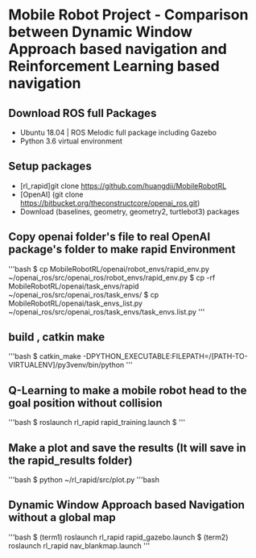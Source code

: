 # Mobile Robot Project - Comparison between Dynamic Window Approach based navigation and Reinforcement Learning based navigation

## Download ROS full Packages 
- Ubuntu 18.04 | ROS Melodic full package including Gazebo
- Python 3.6 virtual environment


## Setup packages
- [rl_rapid]git clone https://github.com/huangdii/MobileRobotRL
- [OpenAI] (git clone https://bitbucket.org/theconstructcore/openai_ros.git)
- Download (baselines, geometry, geometry2, turtlebot3) packages

## Copy openai folder's file to real OpenAI package's folder to make rapid Environment
'''bash
$ cp MobileRobotRL/openai/robot_envs/rapid_env.py ~/openai_ros/src/openai_ros/robot_envs/rapid_env.py
$ cp -rf MobileRobotRL/openai/task_envs/rapid ~/openai_ros/src/openai_ros/task_envs/
$ cp MobileRobotRL/openai/task_envs_list.py ~/openai_ros/src/openai_ros/task_envs/task_envs.list.py
'''

## build , catkin make
'''bash
$ catkin_make -DPYTHON_EXECUTABLE:FILEPATH=/[PATH-TO-VIRTUALENV]/py3venv/bin/python
'''
## Q-Learning to make a mobile robot head to the goal position without collision
'''bash
$ roslaunch rl_rapid rapid_training.launch $
'''
## Make a plot and save the results (It will save in the rapid_results folder)
'''bash
$ python ~/rl_rapid/src/plot.py
'''bash

## Dynamic Window Approach based Navigation without a global map
'''bash
$ (term1) roslaunch rl_rapid rapid_gazebo.launch
$ (term2) roslaunch rl_rapid nav_blankmap.launch
''' 
